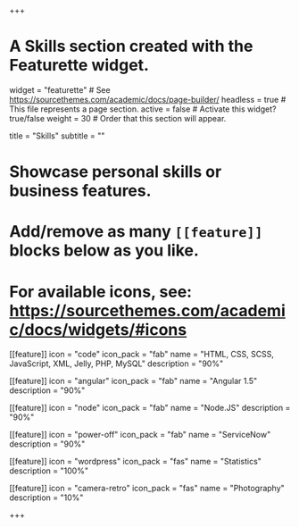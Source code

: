 +++
# A Skills section created with the Featurette widget.
widget = "featurette"  # See https://sourcethemes.com/academic/docs/page-builder/
headless = true  # This file represents a page section.
active = false  # Activate this widget? true/false
weight = 30  # Order that this section will appear.

title = "Skills"
subtitle = ""

# Showcase personal skills or business features.
# 
# Add/remove as many `[[feature]]` blocks below as you like.
# 
# For available icons, see: https://sourcethemes.com/academic/docs/widgets/#icons



[[feature]]
  icon = "code"
  icon_pack = "fab"
  name = "HTML, CSS, SCSS, JavaScript, XML, Jelly, PHP, MySQL"
  description = "90%"

[[feature]]
  icon = "angular"
  icon_pack = "fab"
  name = "Angular 1.5"
  description = "90%"

[[feature]]
  icon = "node"
  icon_pack = "fab"
  name = "Node.JS"
  description = "90%"

[[feature]]
  icon = "power-off"
  icon_pack = "fab"
  name = "ServiceNow"
  description = "90%"
  
[[feature]]
  icon = "wordpress"
  icon_pack = "fas"
  name = "Statistics"
  description = "100%"  
  
[[feature]]
  icon = "camera-retro"
  icon_pack = "fas"
  name = "Photography"
  description = "10%"

+++
